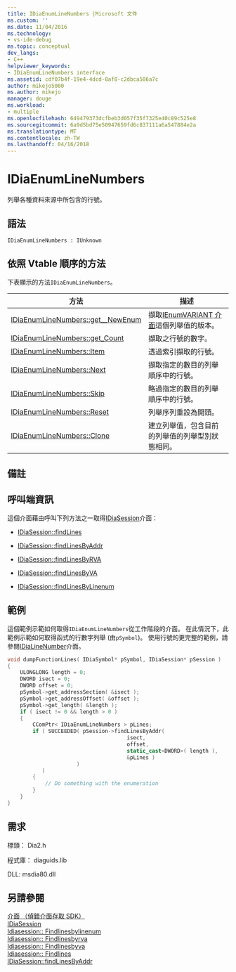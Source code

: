 ```yaml
---
title: IDiaEnumLineNumbers |Microsoft 文件
ms.custom: ''
ms.date: 11/04/2016
ms.technology:
- vs-ide-debug
ms.topic: conceptual
dev_langs:
- C++
helpviewer_keywords:
- IDiaEnumLineNumbers interface
ms.assetid: cdf07b4f-19e4-4dcd-8af8-c2dbca586a7c
author: mikejo5000
ms.author: mikejo
manager: douge
ms.workload:
- multiple
ms.openlocfilehash: 649479373dcfbeb3d057f35f7325e40c89c525e8
ms.sourcegitcommit: 6a9d5bd75e50947659fd6c837111a6a547884e2a
ms.translationtype: MT
ms.contentlocale: zh-TW
ms.lasthandoff: 04/16/2018
---
```

# <a name="idiaenumlinenumbers"></a>IDiaEnumLineNumbers
列舉各種資料來源中所包含的行號。  
  
## <a name="syntax"></a>語法  
  
```  
IDiaEnumLineNumbers : IUnknown  
```  
  
## <a name="methods-in-vtable-order"></a>依照 Vtable 順序的方法  
 下表顯示的方法`IDiaEnumLineNumbers`。  
  
|方法|描述|  
|------------|-----------------|  
|[IDiaEnumLineNumbers::get__NewEnum](../../debugger/debug-interface-access/idiaenumlinenumbers-get-newenum.md)|擷取[IEnumVARIANT 介面](http://msdn.microsoft.com/en-us/139e3c93-faef-4003-9079-e0e94494db3e)這個列舉值的版本。|  
|[IDiaEnumLineNumbers::get_Count](../../debugger/debug-interface-access/idiaenumlinenumbers-get-count.md)|擷取之行號的數字。|  
|[IDiaEnumLineNumbers::Item](../../debugger/debug-interface-access/idiaenumlinenumbers-item.md)|透過索引擷取的行號。|  
|[IDiaEnumLineNumbers::Next](../../debugger/debug-interface-access/idiaenumlinenumbers-next.md)|擷取指定的數目的列舉順序中的行號。|  
|[IDiaEnumLineNumbers::Skip](../../debugger/debug-interface-access/idiaenumlinenumbers-skip.md)|略過指定的數目的列舉順序中的行號。|  
|[IDiaEnumLineNumbers::Reset](../../debugger/debug-interface-access/idiaenumlinenumbers-reset.md)|列舉序列重設為開頭。|  
|[IDiaEnumLineNumbers::Clone](../../debugger/debug-interface-access/idiaenumlinenumbers-clone.md)|建立列舉值，包含目前的列舉值的列舉型別狀態相同。|  
  
## <a name="remarks"></a>備註  
  
## <a name="notes-for-callers"></a>呼叫端資訊  
 這個介面藉由呼叫下列方法之一取得[IDiaSession](../../debugger/debug-interface-access/idiasession.md)介面：  
  
-   [IDiaSession::findLines](../../debugger/debug-interface-access/idiasession-findlines.md)  
  
-   [IDiaSession::findLinesByAddr](../../debugger/debug-interface-access/idiasession-findlinesbyaddr.md)  
  
-   [IDiaSession::findLinesByRVA](../../debugger/debug-interface-access/idiasession-findlinesbyrva.md)  
  
-   [IDiaSession::findLinesByVA](../../debugger/debug-interface-access/idiasession-findlinesbyva.md)  
  
-   [IDiaSession::findLinesByLinenum](../../debugger/debug-interface-access/idiasession-findlinesbylinenum.md)  
  
## <a name="example"></a>範例  
 這個範例示範如何取得`IDiaEnumLineNumbers`從工作階段的介面。 在此情況下，此範例示範如何取得函式的行數字列舉 (由`pSymbol`)。 使用行號的更完整的範例，請參閱[IDiaLineNumber](../../debugger/debug-interface-access/idialinenumber.md)介面。  
  
```C++  
void dumpFunctionLines( IDiaSymbol* pSymbol, IDiaSession* pSession )  
{  
    ULONGLONG length = 0;  
    DWORD isect = 0;  
    DWORD offset = 0;  
    pSymbol->get_addressSection( &isect );  
    pSymbol->get_addressOffset( &offset );  
    pSymbol->get_length( &length );  
    if ( isect != 0 && length > 0 )  
    {  
        CComPtr< IDiaEnumLineNumbers > pLines;  
        if ( SUCCEEDED( pSession->findLinesByAddr(  
                                      isect,  
                                      offset,  
                                      static_cast<DWORD>( length ),  
                                      &pLines )  
                      )  
           )  
        {  
            // Do something with the enumeration  
        }  
    }  
}  
```  
  
## <a name="requirements"></a>需求  
 標頭： Dia2.h  
  
 程式庫： diaguids.lib  
  
 DLL: msdia80.dll  
  
## <a name="see-also"></a>另請參閱  
 [介面 （偵錯介面存取 SDK）](../../debugger/debug-interface-access/interfaces-debug-interface-access-sdk.md)   
 [IDiaSession](../../debugger/debug-interface-access/idiasession.md)   
 [Idiasession:: Findlinesbylinenum](../../debugger/debug-interface-access/idiasession-findlinesbylinenum.md)   
 [Idiasession:: Findlinesbyrva](../../debugger/debug-interface-access/idiasession-findlinesbyrva.md)   
 [Idiasession:: Findlinesbyva](../../debugger/debug-interface-access/idiasession-findlinesbyva.md)   
 [Idiasession:: Findlines](../../debugger/debug-interface-access/idiasession-findlines.md)   
 [IDiaSession::findLinesByAddr](../../debugger/debug-interface-access/idiasession-findlinesbyaddr.md)